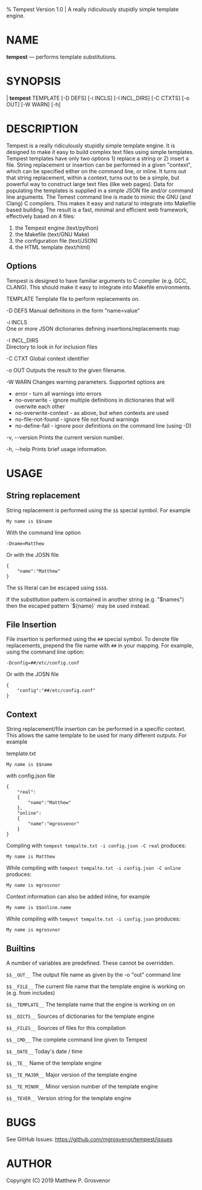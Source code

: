 % Tempest Version 1.0 | A really ridiculously stupidly simple template engine.

NAME
====

**tempest** — performs template substitutions.  

SYNOPSIS
========

| **tempest** TEMPLATE [-D DEFS]  [-i INCLS] [-I INCL_DIRS] [-C CTXTS] [-o OUT] [-W WARN] [-h]

DESCRIPTION
===========

Tempest is a really ridiculously stupidly simple template engine.
It is designed to make it easy to build complex text files using simple templates.
Tempest templates have only two options 1) replace a string or 2) insert a file.
String replacement or insertion can be performed in a given "context", which can be specified either on the command line, or inline.
It turns out that string replacement, within a context, turns out to be a simple, but powerful way to construct large text files (like web pages).
Data for populating the templates is supplied in a simple JSON file and/or command line arguments.
The Temest command line is made to mimic the GNU (and Clang) C compilers.
This makes it easy and natural to integrate into Makefile based building.
The result is a fast, minimal and efficient web framework, effectively based on 4 files:

1.  the Tempest engine (text/python)
2.  the Makefile (text/GNU Make)
3.  the configuration file (text/JSON)
4.  the HTML template (text/html)

Options
-------
Tempest is designed to have familiar arguments to C compiler (e.g. GCC, CLANG).
This should make it easy to integrate into Makefile environments.

TEMPLATE
Template file to perform replacements on.

-D DEFS
Manual definitions in the form "name=value"

-i INCLS      
One or more JSON dictionaries defining insertions/replacements map

-I INCL_DIRS  
Directory to look in for inclusion files

-C CTXT
Global context identifier

-o OUT
Outputs the result to the given filename.

-W WARN
Changes warning parameters. Supported options are
* error - turn all warnings into errors
* no-overwrite - ignore multiple definitions in dictionaries that will overwite each other
* no-overwrite-context - as above, but when contexts are used
* no-file-not-found - ignore file not found warnings
* no-define-fail - ignore poor definitions on the command line (using -D)

-v, --version
Prints the current version number.

-h, --help
Prints brief usage information.


USAGE
=========
## String replacement
String replacement is performed using the `$$` special symbol. For example
```
My name is $$name
```
With the command line option
```
-Dname=Matthew
```
Or with the JOSN file
```
{
    "name":"Matthew"
}
```

The `$$` literal can be escaped using `$$$$`.

If the substitution pattern is contained in another string (e.g. "$names") then the escaped pattern `${name}` may be used instead.

## File Insertion
File insertion is performed using the `##` special symbol.
To denote file replacements, prepend the file name with `##` in your mapping. For example, using the command line option:
```
-Dconfig=##/etc/config.conf
```
Or with the JOSN file
```
{
    "config":"##/etc/config.conf"
}
```

## Context
String replacement/file insertion can be performed in a specific context. This allows the same template to be used for many different outputs. For example

template.txt
```
My name is $$name
```

with config.json file
```
{
    "real":
    {
        "name":"Matthew"
    },
    "online":
    {
        "name":"mgrosvenor"
    }
}
```

Compling with `tempest tempalte.txt -i config.json -C real` produces:
```
My name is Matthew
```

While compiling with `tempest tempalte.txt -i config.json -C online` produces:
```
My name is mgrosvnor
```

Context information can also be added inline, for example
```
My name is $$online.name
```

While compiling with `tempest tempalte.txt -i config.json` produces:
```
My name is mgrosvnor
```

## Builtins
A number of variables are predefined. These cannot be overridden.

`$$__OUT__`
The output file name as given by the -o "out" command line

`$$__FILE__`
The current file name that the template engine is working on (e.g. from includes)

`$$__TEMPLATE__`
The template name that the engine is working on on

`$$__DICTS__`
Sources of dictionaries for the template engine

`$$__FILES__`
Sources of files for this compilation

`$$__CMD__`
The complete command line given to Tempest

`$$__DATE__`
Today's date / time

`$$__TE__`
Name of the template engine

`$$__TE_MAJOR__`
Major version of the template engine

`$$__TE_MINOR__`
Minor version number of the template engine

`$$__TEVER__`
Version string for the template engine


BUGS
====

See GitHub Issues: <https://github.com/mgrosvenor/tempest/issues>

AUTHOR
======
Copyright (C) 2019 Matthew P. Grosvenor
